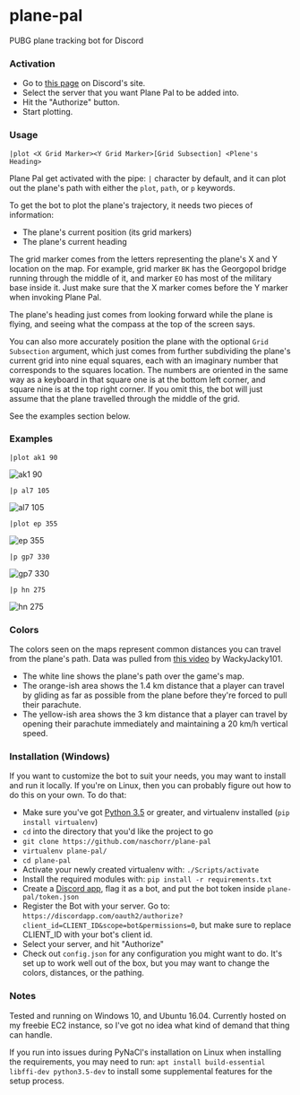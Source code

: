 # plane-pal
PUBG plane tracking bot for Discord

### Activation
- Go to [this page](https://discordapp.com/oauth2/authorize?client_id=361729535496028161&scope=bot&permissions=0) on Discord's site.
- Select the server that you want Plane Pal to be added into.
- Hit the "Authorize" button.
- Start plotting.

### Usage
`|plot <X Grid Marker><Y Grid Marker>[Grid Subsection] <Plene's Heading>`

Plane Pal get activated with the pipe: `|` character by default, and it can plot out the plane's path with either the `plot`, `path`, or `p` keywords.

To get the bot to plot the plane's trajectory, it needs two pieces of information:
- The plane's current position (its grid markers)
- The plane's current heading

The grid marker comes from the letters representing the plane's X and Y location on the map. For example, grid marker `BK` has the Georgopol bridge running through the middle of it, and marker `EO` has most of the military base inside it. Just make sure that the X marker comes before the Y marker when invoking Plane Pal.

The plane's heading just comes from looking forward while the plane is flying, and seeing what the compass at the top of the screen says.

You can also more accurately position the plane with the optional `Grid Subsection` argument, which just comes from further subdividing the plane's current grid into nine equal squares, each with an imaginary number that corresponds to the squares location. The numbers are oriented in the same way as a keyboard in that square one is at the bottom left corner, and square nine is at the top right corner. If you omit this, the bot will just assume that the plane travelled through the middle of the grid.

See the examples section below.

### Examples
`|plot ak1 90`

![ak1 90](https://raw.githubusercontent.com/naschorr/plane-pal/master/resources/examples/ak1%2090%20small.jpeg)


`|p al7 105`</p>

![al7 105](https://raw.githubusercontent.com/naschorr/plane-pal/master/resources/examples/al7%20105%20small.jpg)


`|plot ep 355`

![ep 355](https://raw.githubusercontent.com/naschorr/plane-pal/master/resources/examples/ep%20355%20small.jpg)


`|p gp7 330`

![gp7 330](https://raw.githubusercontent.com/naschorr/plane-pal/master/resources/examples/gp7%20330%20small.jpg)


`|p hn 275`

![hn 275](https://raw.githubusercontent.com/naschorr/plane-pal/master/resources/examples/hn%20275%20small.jpg)

### Colors
The colors seen on the maps represent common distances you can travel from the plane's path. Data was pulled from [this video](https://www.youtube.com/watch?v=worfS4pDkP4) by WackyJacky101.

- The white line shows the plane's path over the game's map.
- The orange-ish area shows the 1.4 km distance that a player can travel by gliding as far as possible from the plane before they're forced to pull their parachute.
- The yellow-ish area shows the 3 km distance that a player can travel by opening their parachute immediately and maintaining a 20 km/h vertical speed.

### Installation (Windows)
If you want to customize the bot to suit your needs, you may want to install and run it locally. If you're on Linux, then you can probably figure out how to do this on your own. To do that:

- Make sure you've got [Python 3.5](https://www.python.org/downloads/) or greater, and virtualenv installed (`pip install virtualenv`)
- `cd` into the directory that you'd like the project to go
- `git clone https://github.com/naschorr/plane-pal`
- `virtualenv plane-pal/`
- `cd plane-pal`
- Activate your newly created virtualenv with: `./Scripts/activate`
- Install the required modules with: `pip install -r requirements.txt`
- Create a [Discord app](https://discordapp.com/developers/applications/me), flag it as a bot, and put the bot token inside `plane-pal/token.json`
- Register the Bot with your server. Go to: `https://discordapp.com/oauth2/authorize?client_id=CLIENT_ID&scope=bot&permissions=0`, but make sure to replace CLIENT_ID with your bot's client id.
- Select your server, and hit "Authorize"
- Check out `config.json` for any configuration you might want to do. It's set up to work well out of the box, but you may want to change the colors, distances, or the pathing.

### Notes
Tested and running on Windows 10, and Ubuntu 16.04.
Currently hosted on my freebie EC2 instance, so I've got no idea what kind of demand that thing can handle.

If you run into issues during PyNaCl's installation on Linux when installing the requirements, you may need to run: `apt install build-essential libffi-dev python3.5-dev` to install some supplemental features for the setup process.